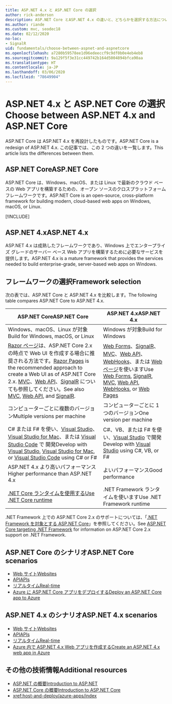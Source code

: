 ```yaml
---
title: ASP.NET 4.x と ASP.NET Core の選択
author: rick-anderson
description: ASP.NET Core とASP.NET 4.x の違いと、どちらかを選択する方法について説明します。
ms.author: riande
ms.custom: mvc, seodec18
ms.date: 02/12/2020
no-loc:
- SignalR
uid: fundamentals/choose-between-aspnet-and-aspnetcore
ms.openlocfilehash: a7280b59578ee1d96edeeccf9c9df0b0e4eb4eb8
ms.sourcegitcommit: 9a129f5f3e31cc449742b164d5004894bfca90aa
ms.translationtype: HT
ms.contentlocale: ja-JP
ms.lasthandoff: 03/06/2020
ms.locfileid: "78649904"
---
```

# <a name="choose-between-aspnet-4x-and-aspnet-core"></a><span data-ttu-id="51429-103">ASP.NET 4.x と ASP.NET Core の選択</span><span class="sxs-lookup"><span data-stu-id="51429-103">Choose between ASP.NET 4.x and ASP.NET Core</span></span>

<span data-ttu-id="51429-104">ASP.NET Core は ASP.NET 4.x を再設計したものです。</span><span class="sxs-lookup"><span data-stu-id="51429-104">ASP.NET Core is a redesign of ASP.NET 4.x.</span></span> <span data-ttu-id="51429-105">この記事では、この 2 つの違いを一覧します。</span><span class="sxs-lookup"><span data-stu-id="51429-105">This article lists the differences between them.</span></span>

## <a name="aspnet-core"></a><span data-ttu-id="51429-106">ASP.NET Core</span><span class="sxs-lookup"><span data-stu-id="51429-106">ASP.NET Core</span></span>

<span data-ttu-id="51429-107">ASP.NET Core は、Windows、macOS、または Linux で最新のクラウド ベースの Web アプリを構築するための、オープン ソースのクロスプラットフォーム フレームワークです。</span><span class="sxs-lookup"><span data-stu-id="51429-107">ASP.NET Core is an open-source, cross-platform framework for building modern, cloud-based web apps on Windows, macOS, or Linux.</span></span>

[!INCLUDE[](~/includes/benefits.md)]

## <a name="aspnet-4x"></a><span data-ttu-id="51429-108">ASP.NET 4.x</span><span class="sxs-lookup"><span data-stu-id="51429-108">ASP.NET 4.x</span></span>

<span data-ttu-id="51429-109">ASP.NET 4.x は成熟したフレームワークであり、Windows 上でエンタープライズ グレードのサーバー ベース Web アプリを構築するために必要なサービスを提供します。</span><span class="sxs-lookup"><span data-stu-id="51429-109">ASP.NET 4.x is a mature framework that provides the services needed to build enterprise-grade, server-based web apps on Windows.</span></span>

## <a name="framework-selection"></a><span data-ttu-id="51429-110">フレームワークの選択</span><span class="sxs-lookup"><span data-stu-id="51429-110">Framework selection</span></span>

<span data-ttu-id="51429-111">次の表では、ASP.NET Core と ASP.NET 4.x を比較します。</span><span class="sxs-lookup"><span data-stu-id="51429-111">The following table compares ASP.NET Core to ASP.NET 4.x.</span></span>

| <span data-ttu-id="51429-112">ASP.NET Core</span><span class="sxs-lookup"><span data-stu-id="51429-112">ASP.NET Core</span></span> | <span data-ttu-id="51429-113">ASP.NET 4.x</span><span class="sxs-lookup"><span data-stu-id="51429-113">ASP.NET 4.x</span></span> |
|---|---|
|<span data-ttu-id="51429-114">Windows、macOS、Linux が対象</span><span class="sxs-lookup"><span data-stu-id="51429-114">Build for Windows, macOS, or Linux</span></span>|<span data-ttu-id="51429-115">Windows が対象</span><span class="sxs-lookup"><span data-stu-id="51429-115">Build for Windows</span></span>|
|<span data-ttu-id="51429-116">[Razor ページ](xref:razor-pages/index)は、ASP.NET Core 2.x の時点で Web UI を作成する場合に推奨される方法です。</span><span class="sxs-lookup"><span data-stu-id="51429-116">[Razor Pages](xref:razor-pages/index) is the recommended approach to create a Web UI as of ASP.NET Core 2.x.</span></span> <span data-ttu-id="51429-117">[MVC](xref:mvc/overview)、[Web API](xref:tutorials/first-web-api)、[SignalR](xref:signalr/introduction) についても参照してください。</span><span class="sxs-lookup"><span data-stu-id="51429-117">See also [MVC](xref:mvc/overview), [Web API](xref:tutorials/first-web-api), and [SignalR](xref:signalr/introduction).</span></span>|<span data-ttu-id="51429-118">[Web Forms](/aspnet/web-forms)、[SignalR](/aspnet/signalr)、[MVC](/aspnet/mvc)、[Web API](/aspnet/web-api/)、[WebHooks](/aspnet/webhooks/)、または [Web ページ](/aspnet/web-pages)を使います</span><span class="sxs-lookup"><span data-stu-id="51429-118">Use [Web Forms](/aspnet/web-forms), [SignalR](/aspnet/signalr), [MVC](/aspnet/mvc), [Web API](/aspnet/web-api/), [WebHooks](/aspnet/webhooks/), or [Web Pages](/aspnet/web-pages)</span></span>|
|<span data-ttu-id="51429-119">コンピューターごとに複数のバージョン</span><span class="sxs-lookup"><span data-stu-id="51429-119">Multiple versions per machine</span></span>|<span data-ttu-id="51429-120">コンピューターごとに 1 つのバージョン</span><span class="sxs-lookup"><span data-stu-id="51429-120">One version per machine</span></span>|
|<span data-ttu-id="51429-121">C# または F# を使い、[Visual Studio](https://visualstudio.microsoft.com/vs/)、[Visual Studio for Mac](https://visualstudio.microsoft.com/vs/mac/)、または [Visual Studio Code](https://code.visualstudio.com/) で 開発</span><span class="sxs-lookup"><span data-stu-id="51429-121">Develop with [Visual Studio](https://visualstudio.microsoft.com/vs/), [Visual Studio for Mac](https://visualstudio.microsoft.com/vs/mac/), or [Visual Studio Code](https://code.visualstudio.com/) using C# or F#</span></span>|<span data-ttu-id="51429-122">C#、VB、または F# を使い、[Visual Studio](https://visualstudio.microsoft.com/vs/) で開発</span><span class="sxs-lookup"><span data-stu-id="51429-122">Develop with [Visual Studio](https://visualstudio.microsoft.com/vs/) using C#, VB, or F#</span></span>|
|<span data-ttu-id="51429-123">ASP.NET 4.x より高いパフォーマンス</span><span class="sxs-lookup"><span data-stu-id="51429-123">Higher performance than ASP.NET 4.x</span></span>|<span data-ttu-id="51429-124">よいパフォーマンス</span><span class="sxs-lookup"><span data-stu-id="51429-124">Good performance</span></span>|
|[<span data-ttu-id="51429-125">.NET Core ランタイムを使用する</span><span class="sxs-lookup"><span data-stu-id="51429-125">Use .NET Core runtime</span></span>](/dotnet/standard/choosing-core-framework-server)|<span data-ttu-id="51429-126">.NET Framework ランタイムを使います</span><span class="sxs-lookup"><span data-stu-id="51429-126">Use .NET Framework runtime</span></span>|

<span data-ttu-id="51429-127">.NET Framework 上での ASP.NET Core 2.x のサポートについては、「[.NET Framework を対象とする ASP.NET Core](xref:index#target-framework)」を参照してください。</span><span class="sxs-lookup"><span data-stu-id="51429-127">See [ASP.NET Core targeting .NET Framework](xref:index#target-framework) for information on ASP.NET Core 2.x support on .NET Framework.</span></span>

## <a name="aspnet-core-scenarios"></a><span data-ttu-id="51429-128">ASP.NET Core のシナリオ</span><span class="sxs-lookup"><span data-stu-id="51429-128">ASP.NET Core scenarios</span></span>

* [<span data-ttu-id="51429-129">Web サイト</span><span class="sxs-lookup"><span data-stu-id="51429-129">Websites</span></span>](xref:tutorials/first-mvc-app/index)
* [<span data-ttu-id="51429-130">API</span><span class="sxs-lookup"><span data-stu-id="51429-130">APIs</span></span>](xref:tutorials/first-web-api)
* [<span data-ttu-id="51429-131">リアルタイム</span><span class="sxs-lookup"><span data-stu-id="51429-131">Real-time</span></span>](xref:signalr/introduction)
* [<span data-ttu-id="51429-132">Azure に ASP.NET Core アプリをデプロイする</span><span class="sxs-lookup"><span data-stu-id="51429-132">Deploy an ASP.NET Core app to Azure</span></span>](/azure/app-service/app-service-web-get-started-dotnet)

## <a name="aspnet-4x-scenarios"></a><span data-ttu-id="51429-133">ASP.NET 4.x のシナリオ</span><span class="sxs-lookup"><span data-stu-id="51429-133">ASP.NET 4.x scenarios</span></span>

* [<span data-ttu-id="51429-134">Web サイト</span><span class="sxs-lookup"><span data-stu-id="51429-134">Websites</span></span>](/aspnet/mvc)
* [<span data-ttu-id="51429-135">API</span><span class="sxs-lookup"><span data-stu-id="51429-135">APIs</span></span>](/aspnet/web-api)
* [<span data-ttu-id="51429-136">リアルタイム</span><span class="sxs-lookup"><span data-stu-id="51429-136">Real-time</span></span>](/aspnet/signalr)
* [<span data-ttu-id="51429-137">Azure 内で ASP.NET 4.x Web アプリを作成する</span><span class="sxs-lookup"><span data-stu-id="51429-137">Create an ASP.NET 4.x web app in Azure</span></span>](/azure/app-service/app-service-web-get-started-dotnet-framework)

## <a name="additional-resources"></a><span data-ttu-id="51429-138">その他の技術情報</span><span class="sxs-lookup"><span data-stu-id="51429-138">Additional resources</span></span>

* [<span data-ttu-id="51429-139">ASP.NET の概要</span><span class="sxs-lookup"><span data-stu-id="51429-139">Introduction to ASP.NET</span></span>](/aspnet/overview)
* [<span data-ttu-id="51429-140">ASP.NET Core の概要</span><span class="sxs-lookup"><span data-stu-id="51429-140">Introduction to ASP.NET Core</span></span>](xref:index)
* <xref:host-and-deploy/azure-apps/index>
